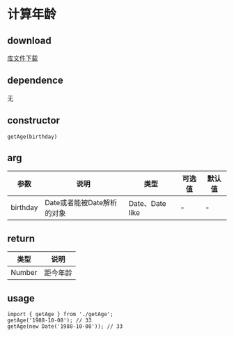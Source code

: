 # 计算年龄
## download
[库文件下载](./js/math/getAge.zip)
## dependence
无
## constructor
```
getAge(birthday)
```
## arg
| 参数 |	说明 |类型 |可选值	| 默认值 |
| ---- | ---- |---- | ----   |----  | 
| birthday | Date或者能被Date解析的对象 | Date、Date like | - | -  | 
## return
| 类型 |	说明 |
| ---- | ---- |
| Number | 距今年龄 |


## usage
```
import { getAge } from './getAge';
getAge('1988-10-08'); // 33
getAge(new Date('1988-10-08')); // 33
```

